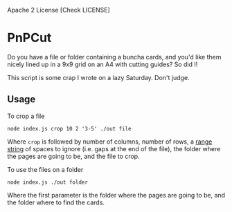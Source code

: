 Apache 2 License [Check LICENSE]

# PnPCut

Do you have a file or folder containing a buncha cards, and you'd like them nicely lined up in a 9x9 grid on an A4 with cutting guides? So did I!

This script is some crap I wrote on a lazy Saturday. Don't judge.

## Usage

To crop a file

```
node index.js crop 10 2 '3-5' ./out file
```

Where `crop` is followed by number of columns, number of rows, a [range string](https://github.com/euank/node-parse-numeric-range) of spaces to ignore (i.e. gaps at the end of the file), the folder where the pages are going to be, and the file to crop.

To use the files on a folder

```
node index.js ./out folder
```

Where the first parameter is the folder where the pages are going to be, and the folder where to find the cards.
